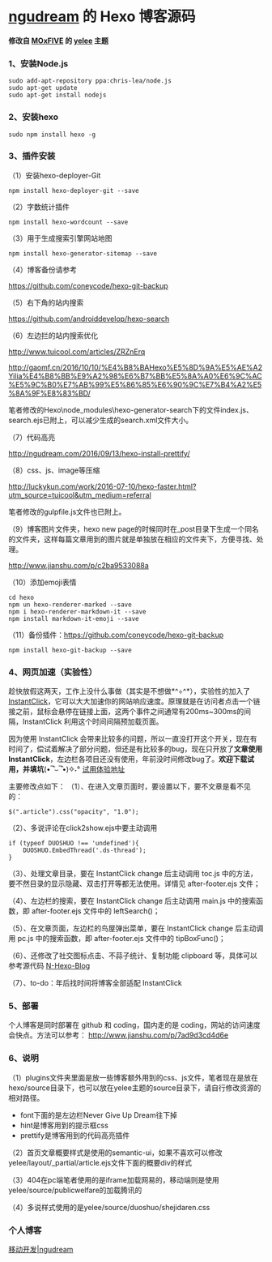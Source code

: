 # [ngudream](http://ngudream.com) 的 Hexo 博客源码

**修改自 [MOxFIVE](http://moxfive.xyz/) 的 [yelee](https://github.com/MOxFIVE/hexo-theme-yelee) 主题**

### 1、安装Node.js
	sudo add-apt-repository ppa:chris-lea/node.js
	sudo apt-get update
	sudo apt-get install nodejs

### 2、安装hexo
	sudo npm install hexo -g

### 3、插件安装
（1）安装hexo-deployer-Git

	npm install hexo-deployer-git --save

（2）字数统计插件
	
	npm install hexo-wordcount --save

（3）用于生成搜索引擎网站地图

	npm install hexo-generator-sitemap --save

（4）博客备份请参考

https://github.com/coneycode/hexo-git-backup

（5）右下角的站内搜索

https://github.com/androiddevelop/hexo-search

（6）左边拦的站内搜索优化

http://www.tuicool.com/articles/ZRZnErq

http://gaomf.cn/2016/10/10/%E4%B8%BAHexo%E5%8D%9A%E5%AE%A2Yilia%E4%B8%BB%E9%A2%98%E6%B7%BB%E5%8A%A0%E6%9C%AC%E5%9C%B0%E7%AB%99%E5%86%85%E6%90%9C%E7%B4%A2%E5%8A%9F%E8%83%BD/

笔者修改的Hexo\node_modules\hexo-generator-search下的文件index.js、search.ejs已附上，可以减少生成的search.xml文件大小。

（7）代码高亮

http://ngudream.com/2016/09/13/hexo-install-prettify/

（8）css、js、image等压缩

http://luckykun.com/work/2016-07-10/hexo-faster.html?utm_source=tuicool&utm_medium=referral

笔者修改的gulpfile.js文件也已附上。

（9）博客图片文件夹，hexo new page的时候同时在_post目录下生成一个同名的文件夹，这样每篇文章用到的图片就是单独放在相应的文件夹下，方便寻找、处理。

http://www.jianshu.com/p/c2ba9533088a

（10）添加emoji表情

	cd hexo
	npm un hexo-renderer-marked --save
	npm i hexo-renderer-markdown-it --save
	npm install markdown-it-emoji --save

（11）备份插件：https://github.com/coneycode/hexo-git-backup

	npm install hexo-git-backup --save

### 4、网页加速（实验性）

趁快放假这两天，工作上没什么事做（其实是不想做*^÷^*），实验性的加入了 [InstantClick](http://instantclick.io/)，它可以大大加速你的网站响应速度。原理就是在访问者点击一个链接之前，鼠标会悬停在链接上面，这两个事件之间通常有200ms~300ms的间隔，InstantClick 利用这个时间间隔预加载页面。

因为使用 InstantClick 会带来比较多的问题，所以一直没打开这个开关，现在有时间了，偿试着解决了部分问题，但还是有比较多的bug，现在只开放了**文章使用 InstantClick**，左边栏各项目还没有使用，年前没时间修改bug了。**欢迎下载试用，并填坑**(•‾̑⌣‾̑•)✧˖° [试用体验地址](http://ngudream.com)

主要修改点如下：
（1）、在进入文章页面时，要设置以下，要不文章是看不见的：

	$(".article").css("opacity", "1.0");

（2）、多说评论在click2show.ejs中要主动调用

	if (typeof DUOSHUO !== 'undefined'){
		DUOSHUO.EmbedThread('.ds-thread');
	}

（3）、处理文章目录，要在 InstantClick change 后主动调用 toc.js 中的方法，要不然目录的显示隐藏、双击打开等都无法使用。详情见 after-footer.ejs 文件；

（4）、左边栏的搜索，要在 InstantClick change 后主动调用 main.js 中的搜索函数，即 after-footer.ejs 文件中的 leftSearch()；

（5）、在文章页面，左边栏的鸟屋弹出菜单，要在 InstantClick change 后主动调用 pc.js 中的搜索函数，即 after-footer.ejs 文件中的 tipBoxFunc()；

（6）、还修改了社交图标点击、不蒜子统计、复制功能 clipboard 等，具体可以参考源代码 [N-Hexo-Blog](https://github.com/ngudream/N-Hexo-Blog)

（7）、to-do：年后找时间将博客全部适配 InstantClick

### 5、部署
个人博客是同时部署在 github 和 coding，国内走的是 coding，网站的访问速度会快点。方法可以参考：
http://www.jianshu.com/p/7ad9d3cd4d6e

### 6、说明
（1）plugins文件夹里面是放一些博客额外用到的css、js文件，笔者现在是放在hexo/source目录下，也可以放在yelee主题的source目录下，请自行修改资源的相对路径。

* font下面的是左边栏Never Give Up Dream往下掉
* hint是博客用到的提示框css
* prettify是博客用到的代码高亮插件

（2）首页文章概要样式是使用的semantic-ui，如果不喜欢可以修改yelee/layout/_partial/article.ejs文件下面的概要div的样式

（3）404在pc端笔者使用的是iframe加载网易的，移动端则是使用yelee/source/publicwelfare的加载腾讯的

（4）多说样式使用的是yelee/source/duoshuo/shejidaren.css

### 个人博客

[移动开发|ngudream](http://ngudream.com)